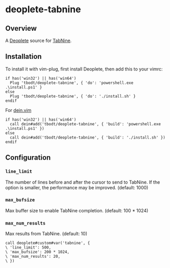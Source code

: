# deoplete-tabnine


## Overview

A [Deoplete][] source for [TabNine][].


## Installation

To install it with vim-plug, first install Deoplete, then add this to your vimrc:

```vim
if has('win32') || has('win64')
  Plug 'tbodt/deoplete-tabnine', { 'do': 'powershell.exe .\install.ps1' }
else
  Plug 'tbodt/deoplete-tabnine', { 'do': './install.sh' }
endif
```

For [dein.vim](https://github.com/Shougo/dein.vim)

```vim
if has('win32') || has('win64')
  call dein#add('tbodt/deoplete-tabnine', { 'build': 'powershell.exe .\install.ps1' })
else
  call dein#add('tbodt/deoplete-tabnine', { 'build': './install.sh' })
endif
```

[Deoplete]: https://github.com/Shougo/deoplete.nvim/
[TabNine]: https://tabnine.com


## Configuration

### `line_limit`

The number of lines before and after the cursor to send to TabNine. If the
option is smaller, the performance may be improved.  (default: 1000)


### `max_bufsize`

Max buffer size to enable TabNine completion.
(default: 100 * 1024)


### `max_num_results`

Max results from TabNine.
(default: 10)


```vim
call deoplete#custom#var('tabnine', {
\ 'line_limit': 500,
\ 'max_bufsize': 200 * 1024,
\ 'max_num_results': 20,
\ })
```
